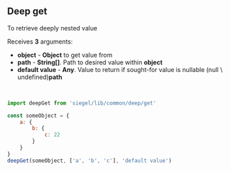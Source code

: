 ## Deep get

To retrieve deeply nested value

Receives **3** arguments:
- **object** - **Object** to get value from
- **path** - **String[]**. Path to desired value within **object**
- **default value** - **Any**. Value to return if sought-for value is nullable (null \ undefined)**path**

<br />

```js
import deepGet from 'siegel/lib/common/deep/get'

const someObject = {
    a: {
        b: {
            c: 22
        }
    }
}
deepGet(someObject, ['a', 'b', 'c'], 'default value')
